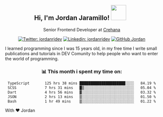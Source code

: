 <div align="center">
<h2 style="margin-right:10px;">Hi, I'm Jordan Jaramillo! <img src="https://media.giphy.com/media/Wj7lNjMNDxSmc/source.gif" width="50" > </h2>

<p>Senior Frontend Developer at <a href="https://www.crehana.com/">Crehana</a></p>

[![Twitter: jordanrjdev](https://img.shields.io/twitter/follow/jordanrjdev?style=social)](https://twitter.com/jordanrjdev)
[![Linkedin: jordanrjdev](https://img.shields.io/badge/-jordanrjdev-blue?style=flat-square&logo=Linkedin&logoColor=white&link=https://www.linkedin.com/in/jordanrjdev/)](https://www.linkedin.com/in/jordanrjdev/)
[![GitHub Jordan](https://img.shields.io/github/followers/jnadroj?label=follow&style=social)](https://github.com/jnadroj)

</div>
I learned programming since I was 15 years old, in my free time I write small publications and tutorials in DEV Comunity to help people who want to enter the world of programming.

<div align="center">

### 📊 **This month i spent my time on:**

<!--START_SECTION:waka-->

```txt
TypeScript       125 hrs 38 mins █████████████████████░░░░   84.19 %
SCSS             7 hrs 31 mins   █▒░░░░░░░░░░░░░░░░░░░░░░░   05.04 %
Dart             4 hrs 56 mins   ▓░░░░░░░░░░░░░░░░░░░░░░░░   03.32 %
JSON             2 hrs 13 mins   ▒░░░░░░░░░░░░░░░░░░░░░░░░   01.50 %
Bash             1 hr 49 mins    ▒░░░░░░░░░░░░░░░░░░░░░░░░   01.22 %
```

<!--END_SECTION:waka-->

</div>

With ❤️ Jordan
